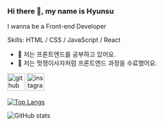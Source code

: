 ### Hi there 👋, my name is Hyunsu
I wanna be a Front-end Developer

Skills: HTML / CSS / JavaScript / React

- 🌱 저는 프론트엔드를 공부하고 있어요. 
- 🍌 저는 멋쟁이사자처럼 프론트엔드 과정을 수료했어요.


[<img src='https://cdn.jsdelivr.net/npm/simple-icons@3.0.1/icons/github.svg' alt='github' height='40'>](https://github.com/scato3)  [<img src='https://cdn.jsdelivr.net/npm/simple-icons@3.0.1/icons/instagram.svg' alt='instagram' height='40'>](https://www.instagram.com/paarfume/)  

[![Top Langs](https://github-readme-stats.vercel.app/api/top-langs/?username=scato3)](https://github.com/anuraghazra/github-readme-stats)

![GitHub stats](https://github-readme-stats.vercel.app/api?username=scato3&show_icons=true)  
